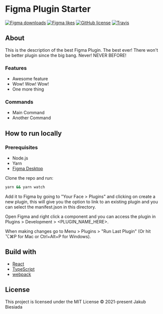 # Figma Plugin Starter

[![Figma downloads](https://img.shields.io/endpoint?style=flat-square&url=https://figma-plugin-badges.vercel.app/api/installs/<PLUGIN_ID_HERE>)](https://www.figma.com/community/plugin/<PLUGIN_ID_HERE>/<PLUGIN_NAME_HERE>)
[![Figma likes](https://img.shields.io/endpoint?style=flat-square&url=https://figma-plugin-badges.vercel.app/api/likes/<PLUGIN_ID_HERE>)](https://www.figma.com/community/plugin/<PLUGIN_ID_HERE>/<PLUGIN_NAME_HERE>)
[![GitHub license](https://img.shields.io/github/license/the-mes/figma-react-typescript-plugin-starter?style=flat-square)](https://github.com/the-mes/figma-react-typescript-plugin-starter)
[![Travis](https://img.shields.io/travis/com/the-mes/figma-react-typescript-plugin-starter/main?style=flat-square)](https://travis-ci.com/the-mes/figma-react-typescript-plugin-starter)

## About

This is the description of the best Figma Plugin. The best ever! There won't be better plugin since the big bang. Never! NEVER BEFORE!

### Features

- Awesome feature
- Wow! Wow! Wow!
- One more thing

### Commands

- Main Command
- Another Command

## How to run locally

### Prerequisites

- Node.js
- Yarn
- [Figma Desktop](https://www.figma.com/downloads/)

Clone the repo and run:

```sh
yarn && yarn watch
```

Add it to Figma by going to "Your Face > Plugins" and clicking on create a new plugin, this will give you the option to link to an existing plugin and you can select the manifest.json in this directory.

Open Figma and right click a component and you can access the plugin in Plugins > Development > <PLUGIN_NAME_HERE>.

When making changes go to Menu > Plugins > "Run Last Plugin" (Or hit ⌥⌘P for Mac or Ctrl+Alt+P for Windows).

## Build with

- [React](https://reactjs.org/)
- [TypeScript](https://www.typescriptlang.org/)
- [webpack](https://webpack.js.org/)

## License

This project is licensed under the MIT License © 2021-present Jakub Biesiada
